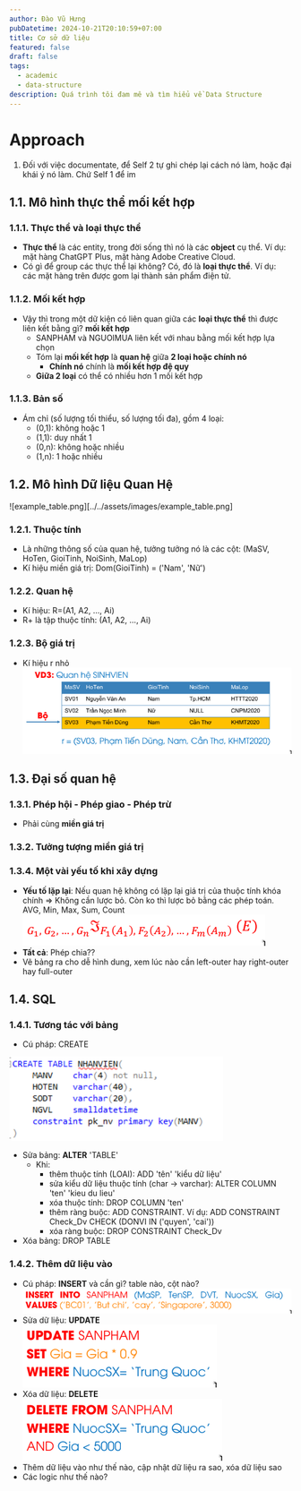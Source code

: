 ```yaml
---
author: Đào Vũ Hưng
pubDatetime: 2024-10-21T20:10:59+07:00
title: Cơ sở dữ liệu
featured: false
draft: false
tags:
  - academic
  - data-structure
description: Quá trình tôi đam mê và tìm hiểu về Data Structure
---
```

# Approach 
1. Đối với việc documentate, để Self 2 tự ghi chép lại cách nó làm, hoặc đại khái ý nó làm. Chứ Self 1 để im
## 1.1. Mô hình thực thể mối kết hợp

### 1.1.1. Thực thể và loại thực thể
- **Thực thể** là các entity, trong đời sống thì nó là các **object** cụ thể. Ví dụ: mặt hàng ChatGPT Plus, mặt hàng Adobe Creative Cloud. 
- Có gì để group các thực thể lại không? Có, đó là **loại thực thể**. Ví dụ: các mặt hàng trên được gom lại thành sản phẩm điện tử. 
### 1.1.2. Mối kết hợp 
- Vậy thì trong một dữ kiện có liên quan giữa các **loại thực thể** thì được liên kết bằng gì? **mối kết hợp**
	- SANPHAM và NGUOIMUA liên kết với nhau bằng mối kết hợp lựa chọn
	- Tóm lại **mối kết hợp** là **quan hệ** giữa **2 loại hoặc chính nó**
		- **Chính nó** chính là **mối kết hợp đệ quy**
	- **Giữa 2 loại** có thể có nhiều hơn 1 mối kết hợp
### 1.1.3. Bản số
- Ám chỉ (số lượng tối thiểu, số lượng tối đa), gồm 4 loại:
	- (0,1): không hoặc 1
	- (1,1): duy nhất 1
	- (0,n): không hoặc nhiều 
	- (1,n): 1 hoặc nhiều

## 1.2. Mô hình Dữ liệu Quan Hệ
![example_table.png][../../assets/images/example_table.png]
### 1.2.1. Thuộc tính
- Là những thông số của quan hệ, tưởng tưởng nó là các cột: (MaSV, HoTen, GioiTinh, NoiSinh, MaLop) 
- Kí hiệu miền giá trị: Dom(GioiTinh) = ('Nam', 'Nữ')
### 1.2.2. Quan hệ
- Kí hiệu: R=(A1, A2, ..., Ai)
- R+ là tập thuộc tính: (A1, A2, ..., Ai)
### 1.2.3. Bộ giá trị
- Kí hiệu  r nhỏ 
![image](../../assets/images/Pasted_image_20241021230958.png)
## 1.3. Đại số quan hệ
### 1.3.1. Phép hội - Phép giao - Phép trừ
- Phải cùng **miền giá trị**
### 1.3.2. Tưởng tượng miền giá trị
### 1.3.4. Một vài yếu tố khi xây dựng 
- **Yếu tố lặp lại**: Nếu quan hệ không có lặp lại giá trị của thuộc tính khóa chính => Không cần lược bỏ. Còn ko thì lược bỏ bằng các phép toán. AVG, Min, Max, Sum, Count 
![](../../assets/images/phep_toan.png)
- **Tất cả**: Phép chia??
- Vẽ bảng ra cho dễ hình dung, xem lúc nào cần left-outer hay right-outer hay full-outer
## 1.4. SQL
### 1.4.1. Tương tác với bảng
- Cú pháp: CREATE 

![](../../assets/images/20241022024933.png)
- Sửa bảng: **ALTER** 'TABLE'
	- Khi: 
		- thêm thuộc tính (LOAI):  ADD 'tên' 'kiểu dữ liệu'
		- sửa kiểu dữ liệu thuộc tính (char -> varchar): ALTER COLUMN 'ten' 'kieu du lieu'
		- xóa thuộc tính: DROP COLUMN 'ten'
		- thêm ràng buộc: ADD CONSTRAINT. Ví dụ: ADD CONSTRAINT Check_Dv CHECK (DONVI IN ('quyen', 'cai'))
		- xóa ràng buộc: DROP CONSTRAINT Check_Dv
- Xóa bảng: DROP TABLE 
### 1.4.2. Thêm dữ liệu vào
- Cú pháp: **INSERT** và cần gì? table nào, cột nào? 
![20241022030333.png](../../assets/images/20241022030333.png)
- Sửa dữ liệu: **UPDATE** 
![Pasted image 20241022030908.png](../../assets/images/20241022030908.png)
- Xóa dữ liệu: **DELETE** 
![delete value](../../assets/images/delete_value.png)
- Thêm dữ liệu vào như thế nào, cập nhật dữ liệu ra sao, xóa dữ liệu sao
- Các logic như thế nào?